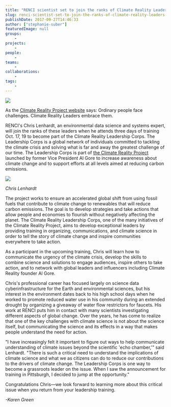 ```yaml
---
title: "RENCI scientist set to join the ranks of Climate Reality Leaders"
slug: renci-scientist-set-to-join-the-ranks-of-climate-reality-leaders
publishDate: 2017-09-27T14:46:33
author: ["stephanie-suber"]
featuredImage: null
groups:
    - 
projects:
    - 
people:
    - 
teams: 
    - 
collaborations:
    - 
tags:
    - 
---
```


![](https://renci.org/wp-content/uploads/2017/09/Screen-Shot-2017-09-27-at-2.42.38-PM-1024x447.png)

As the [Climate Reality Project website](https://www.climaterealityproject.org/leadership-corps) says: Ordinary people face challenges. Climate Reality Leaders embrace them.

RENCI's Chris Lenhardt, an environmental data science and systems expert, will join the ranks of these leaders when he attends three days of training Oct. 17, 19 to become part of the Climate Reality Leadership Corps. The Leadership Corps is a global network of individuals committed to tackling the climate crisis and solving what is far and away the greatest challenge of our time. The Leadership Corps is part of [the Climate Reality Project](https://www.climaterealityproject.org/) launched by former Vice President Al Gore to increase awareness about climate change and to support efforts at all levels aimed at reducing carbon emissions.

![](https://renci.org/wp-content/uploads/2017/09/ChrisLenhardt-copy-2.png)

_Chris Lenhardt_

The project works to ensure an accelerated global shift from using fossil fuels that contribute to climate change to renewables that will reduce carbon emissions. The goal is to develop strategies and take actions that allow people and economies to flourish without negatively affecting the planet. The Climate Reality Leadership Corps, one of the many initiatives of the Climate Reality Project, aims to develop exceptional leaders by providing training in organizing, communications, and climate science in order to tell the story of climate change and inspire communities everywhere to take action.

As a participant in the upcoming training, Chris will learn how to communicate the urgency of the climate crisis, develop the skills to combine science and solutions to engage audiences, inspire others to take action, and to network with global leaders and influencers including Climate Reality founder Al Gore.

Chris's professional career has focused largely on science data cyberinfrastructure for the Earth and environmental sciences, but his interest in the environment dates back to his high school days when he worked to promote reduced water use in his community during an extended drought by organizing a giveaway of water flow restrictors for faucets. His work at RENCI puts him in contact with many scientists investigating different aspects of global change. Over the years, he has come to realize that one of the key challenges with climate science is not about the science itself, but communicating the science and its effects in a way that makes people understand the need for action.

"I have increasingly felt it important to figure out ways to help communicate understanding of climate issues beyond the scientific 'echo chamber,'" said Lenhardt. "There is such a critical need to understand the implications of climate science and what we as citizens can do to reduce our contributions to the drivers of climate change. The Leadership Corps is one way to become a grassroots leader on the issue. When I saw the announcement for training in Pittsburgh, I decided to jump at the opportunity."

Congratulations Chris—we look forward to learning more about this critical issue when you return from your leadership training.

_-Karen Green_